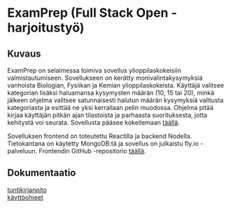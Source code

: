 # ExamPrep (Full Stack Open -harjoitustyö)

## Kuvaus

ExamPrep on selaimessa toimiva sovellus ylioppilaskokeisiin valmistautumiseen. Sovellukseen on kerätty monivalintakysymyksiä vanhoista Biologian, Fysiikan ja Kemian ylioppilaskokeista. Käyttäjä valitsee kategorian lisäksi haluamansa kysymysten määrän (10, 15 tai 20), minkä jälkeen ohjelma valitsee satunnaisesti halutun määrän kysymyksiä valitusta kategoriasta ja esittää ne yksi kerrallaan pelin muodossa. Ohjelma pitää kirjaa käyttäjän pitkän ajan tilastoista ja parhaasta suorituksesta, jotta kehitystä voi seurata. Sovellusta pääsee kokeilemaan [täällä](https://exam-prep-app.fly.dev/).

Sovelluksen frontend on toteutettu Reactilla ja backend Nodella. Tietokantana on käytetty MongoDB:tä ja sovellus on julkaistu fly.io -palveluun. Frontendin GitHub -repositorio [täällä](https://github.com/matiasjokela/exam_prep_app_frontend).

## Dokumentaatio

[tuntikirjanpito](./dokumentaatio/tuntikirjanpito.md)
<br />
[käyttöohjeet](./dokumentaatio/k%C3%A4ytt%C3%B6ohjeet.md)





